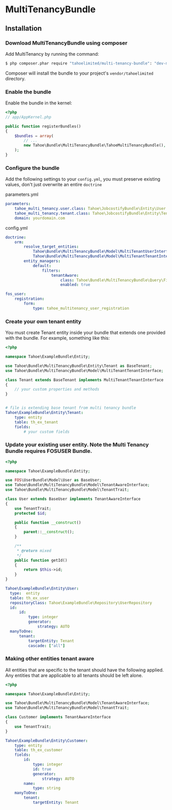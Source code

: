 MultiTenancyBundle
==================

## Installation

### Download MultiTenancyBundle using composer

Add MultiTenancy by running the command:

``` bash
$ php composer.phar require "tahoelimited/multi-tenancy-bundle": "dev-master"
```

Composer will install the bundle to your project's `vendor/tahoelimited` directory.

### Enable the bundle

Enable the bundle in the kernel:

``` php
<?php
// app/AppKernel.php

public function registerBundles()
{
    $bundles = array(
        // ...
        new Tahoe\Bundle\MultiTenancyBundle\TahoeMultiTenancyBundle(),
    );
}
```
### Configure the bundle

Add the following settings to your ```config.yml```, you must preserve existing values, don't just overwrite an entire ```doctrine```

parameters.yml

``` yml
parameters:
    tahoe_multi_tenancy.user.class: Tahoe\JobcostifyBundle\Entity\User
    tahoe_multi_tenancy.tenant.class: Tahoe\JobcostifyBundle\Entity\Tenant
    domain: yourdomain.com
```

config.yml

``` yml
doctrine:
    orm:
        resolve_target_entities:
            Tahoe\Bundle\MultiTenancyBundle\Model\MultiTenantUserInterface: %tahoe_multi_tenancy.user.class%
            Tahoe\Bundle\MultiTenancyBundle\Model\MultiTenantTenantInterface: %tahoe_multi_tenancy.tenant.class%
        entity_managers:
            default:
                filters:
                    tenantAware:
                        class: Tahoe\Bundle\MultiTenancyBundle\Query\Filter\SQLFilter\TenantAwareFilter
                        enabled: true

fos_user:
    registration:
        form:
            type: tahoe_multitenancy_user_registration
```

### Create your own tenant entity

You must create Tenant entity inside your bundle that extends one provided with the bundle. For example, something like this:

``` php
<?php

namespace Tahoe\ExampleBundle\Entity;

use Tahoe\Bundle\MultiTenancyBundle\Entity\Tenant as BaseTenant;
use Tahoe\Bundle\MultiTenancyBundle\Model\MultiTenantTenantInterface;

class Tenant extends BaseTenant implements MultiTenantTenantInterface
{
    // your custom properties and methods
}


```


``` yml

# file is extending base tenant from multi tenancy bundle
Tahoe\ExampleBundle\Entity\Tenant:
    type: entity
    table: th_ex_tenant
    fields:
        # your custom fields

```

### Update your existing user entity. Note the Multi Tenancy Bundle requires FOSUSER Bundle.

``` php
<?php

namespace Tahoe\ExampleBundle\Entity;

use FOS\UserBundle\Model\User as BaseUser;
use Tahoe\Bundle\MultiTenancyBundle\Model\TenantAwareInterface;
use Tahoe\Bundle\MultiTenancyBundle\Model\TenantTrait;

class User extends BaseUser implements TenantAwareInterface
{
    use TenantTrait;
    protected $id;

    public function __construct()
    {
        parent::__construct();
    }

    /**
     * @return mixed
     */
    public function getId()
    {
        return $this->id;
    }
}
```

``` yml
Tahoe\ExampleBundle\Entity\User:
  type:  entity
  table: th_ex_user
  repositoryClass: Tahoe\ExampleBundle\Repository\UserRepository
  id:
      id:
          type: integer
          generator:
              strategy: AUTO
  manyToOne:
      tenant:
          targetEntity: Tenant
          cascade: ["all"]
```



### Making other entities tenant aware
All entities that are specific to the tenant should have the following applied. Any entities that are applicable to all tenants should be left alone.

``` php
<?php

namespace Tahoe\ExampleBundle\Entity;

use Tahoe\Bundle\MultiTenancyBundle\Model\TenantAwareInterface;
use Tahoe\Bundle\MultiTenancyBundle\Model\TenantTrait;

class Customer implements TenantAwareInterface
{
    use TenantTrait;
}


```


``` yml
Tahoe\ExampleBundle\Entity\Customer:
    type: entity
    table: th_ex_customer
    fields:
        id:
            type: integer
            id: true
            generator:
                strategy: AUTO
        name:
            type: string
    manyToOne:
        tenant:
            targetEntity: Tenant

```
